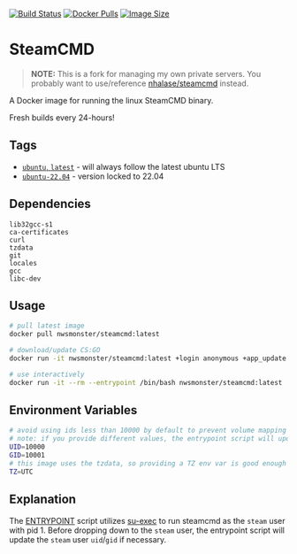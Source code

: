 [![Build Status](https://github.com/nwsmonster/steamcmd/actions/workflows/build-and-publish.yaml/badge.svg)](https://github.com/nwsmonster/steamcmd/actions)
[![Docker Pulls](https://img.shields.io/docker/pulls/nwsmonster/steamcmd.svg)](https://hub.docker.com/r/nwsmonster/steamcmd)
[![Image Size](https://img.shields.io/docker/image-size/nwsmonster/steamcmd/latest.svg)](https://hub.docker.com/r/nwsmonster/steamcmd)

# SteamCMD

> **NOTE:** This is a fork for managing my own private servers. You probably want to use/reference [nhalase/steamcmd](https://github.com/nhalase/steamcmd) instead.

A Docker image for running the linux SteamCMD binary.

Fresh builds every 24-hours!

## Tags

- [`ubuntu`, `latest`](./Dockerfile.ubuntu) - will always follow the latest ubuntu LTS
- [`ubuntu-22.04`](./Dockerfile.ubuntu-22.04) - version locked to 22.04

## Dependencies

```plaintext
lib32gcc-s1
ca-certificates
curl
tzdata
git
locales
gcc
libc-dev
```

## Usage

```bash
# pull latest image
docker pull nwsmonster/steamcmd:latest

# download/update CS:GO
docker run -it nwsmonster/steamcmd:latest +login anonymous +app_update 740 +quit

# use interactively
docker run -it --rm --entrypoint /bin/bash nwsmonster/steamcmd:latest
```

## Environment Variables

```bash
# avoid using ids less than 10000 by default to prevent volume mapping issues with host uids
# note: if you provide different values, the entrypoint script will update the steam user uid/gid
UID=10000
GID=10001
# this image uses the tzdata, so providing a TZ env var is good enough to change the container timezone
TZ=UTC
```

## Explanation

The [ENTRYPOINT](./docker-entrypoint.sh) script utilizes [su-exec](https://github.com/ncopa/su-exec) to run steamcmd as the `steam` user with pid 1. Before dropping down to the `steam` user, the entrypoint script will update the `steam` user `uid`/`gid` if necessary.
